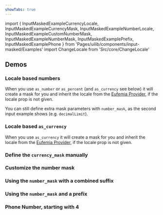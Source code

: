 ```yaml
---
showTabs: true
---
```


import {
InputMaskedExampleCurrencyLocale,
InputMaskedExampleCurrencyMask,
InputMaskedExampleNumberLocale,
InputMaskedExampleCustomNumberMask,
InputMaskedExampleNumberMask,
InputMaskedExamplePrefix,
InputMaskedExamplePhone
} from 'Pages/uilib/components/input-masked/Examples'
import ChangeLocale from 'Src/core/ChangeLocale'

## Demos

<ChangeLocale label="Locale used in the demos:" label_direction="vertical" bottom />

### Locale based numbers

When you use `as_number` or `as_percent` (and `as_currency` see below) it will create a mask for you and inherit the locale from the [Eufemia Provider](/uilib/usage/customisation/provider), if the locale prop is not given.

You can still define extra mask parameters with `number_mask`, as the second input example shows (e.g. `decimalLimit`).

<InputMaskedExampleNumberLocale />

### Locale based `as_currency`

When you use `as_currency` it will create a mask for you and inherit the locale from the [Eufemia Provider](/uilib/usage/customisation/provider), if the locale prop is not given.

<InputMaskedExampleCurrencyLocale />

### Define the `currency_mask` manually

<InputMaskedExampleCurrencyMask />

### Customize the number mask

<InputMaskedExampleCustomNumberMask />

### Using the `number_mask` with a combined suffix

<InputMaskedExampleNumberMask />

### Using the `number_mask` and a prefix

<InputMaskedExamplePrefix />

### Phone Number, starting with 4

<InputMaskedExamplePhone />
